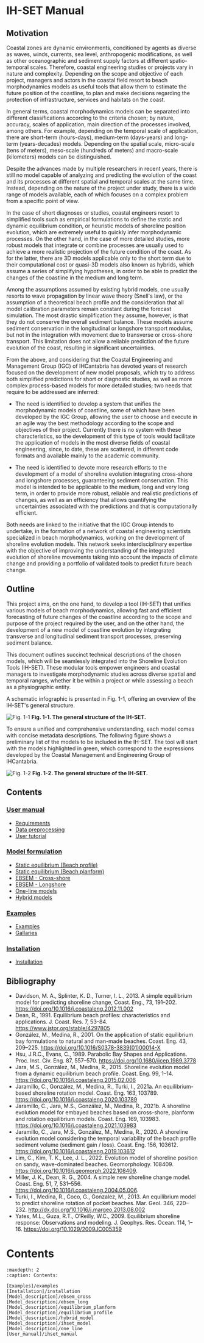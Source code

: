 # IH-SET Manual

## Motivation

Coastal zones are dynamic environments, conditioned by agents as diverse as waves, winds, currents, sea level, anthropogenic modifications, as well as other oceanographic and sediment supply factors at different spatio-temporal scales. Therefore, coastal engineering studies or projects vary in nature and complexity. Depending on the scope and objective of each project, managers and actors in the coastal field resort to beach morphodynamics models as useful tools that allow them to estimate the future position of the coastline, to plan and make decisions regarding the protection of infrastructure, services and habitats on the coast.

In general terms, coastal morphodynamics models can be separated into different classifications according to the criteria chosen; by nature, accuracy, scales of application, main direction of the processes involved, among others. For example, depending on the temporal scale of application, there are short-term (hours-days), medium-term (days-years) and long-term (years-decades) models. Depending on the spatial scale, micro-scale (tens of meters), meso-scale (hundreds of meters) and macro-scale (kilometers) models can be distinguished.

Despite the advances made by multiple researchers in recent years, there is still no model capable of analyzing and predicting the evolution of the coast and its processes at different spatial and temporal scales at the same time. Instead, depending on the nature of the project under study, there is a wide range of models available, each of which focuses on a complex problem from a specific point of view.

In the case of short diagnoses or studies, coastal engineers resort to simplified tools such as empirical formulations to define the static and dynamic equilibrium condition, or heuristic models of shoreline position evolution, which are extremely useful to quickly infer morphodynamic processes. On the other hand, in the case of more detailed studies, more robust models that integrate or combine processes are usually used to achieve a more realistic projection of the future condition of the coast. As for the latter, there are 3D models applicable only to the short term due to their computational cost or quasi-3D models also known as hybrids, which assume a series of simplifying hypotheses, in order to be able to predict the changes of the coastline in the medium and long term.

Among the assumptions assumed by existing hybrid models, one usually resorts to wave propagation by linear wave theory (Snell's law), or the assumption of a theoretical beach profile and the consideration that all model calibration parameters remain constant during the forecast simulation. The most drastic simplification they assume, however, is that they do not conserve the overall sediment balance. These models assume sediment conservation in the longitudinal or longshore transport modulus, but not in the integration with movement due to transverse or cross-shore transport. This limitation does not allow a reliable prediction of the future evolution of the coast, resulting in significant uncertainties.

From the above, and considering that the Coastal Engineering and Management Group (IGC) of IHCantabria has devoted years of research focused on the development of new model proposals, which try to address both simplified predictions for short or diagnostic studies, as well as more complex process-based models for more detailed studies; two needs that require to be addressed are inferred:

- The need is identified to develop a system that unifies the morphodynamic models of coastline, some of which have been developed by the IGC Group, allowing the user to choose and execute in an agile way the best methodology according to the scope and objectives of their project. Currently there is no system with these characteristics, so the development of this type of tools would facilitate the application of models in the most diverse fields of coastal engineering, since, to date, these are scattered, in different code formats and available mainly to the academic community.

- The need is identified to devote more research efforts to the development of a model of shoreline evolution integrating cross-shore and longshore processes, guaranteeing sediment conservation. This model is intended to be applicable to the medium, long and very long term, in order to provide more robust, reliable and realistic predictions of changes, as well as an efficiency that allows quantifying the uncertainties associated with the predictions and that is computationally efficient.

Both needs are linked to the initiative that the IGC Group intends to undertake, in the formation of a network of coastal engineering scientists specialized in beach morphodynamics, working on the development of shoreline evolution models. This network seeks interdisciplinary expertise with the objective of improving the understanding of the integrated evolution of shoreline movements taking into account the impacts of climate change and providing a portfolio of validated tools to predict future beach change.

## Outline

This project aims, on the one hand, to develop a tool (IH-SET) that unifies various models of beach morphodynamics, allowing fast and efficient forecasting of future changes of the coastline according to the scope and purpose of the project required by the user, and on the other hand, the development of a new model of coastline evolution by integrating transverse and longitudinal sediment transport processes, preserving sediment balance.

This document outlines succinct technical descriptions of the chosen models, which will be seamlessly integrated into the Shoreline Evolution Tools (IH-SET). These modular tools empower engineers and coastal managers to investigate morphodynamic studies across diverse spatial and temporal ranges, whether it be within a project or while assessing a beach as a physiographic entity.

A schematic infographic is presented in Fig. 1-1, offering an overview of the IH-SET's general structure.

![Fig. 1-1](images/Figure0_1.png)
**Fig. 1-1. The general structure of the IH-SET.**

To ensure a unified and comprehensive understanding, each model comes with concise metadata descriptions.
The following figure shows a preliminary list of the models to be included in the IH-SET. The tool will start with the models highlighted in green, which correspond to the expressions developed by the Coastal Management and Engineering Group of IHCantabria.

![Fig. 1-2](images/Figure0_2.png) 
**Fig. 1-2. The general structure of the IH-SET.**

## Contents

### [User manual]([User_manual]/ihset_manual.md)
- [Requirements]([User_manual]/ihset_manual.md)
- [Data preprocessing]([User_manual]/ihset_manual.md)
- [User tutorial]([User_manual]/ihset_manual.md)

### [Model formulation]([Model_description]/ihset_model.md)
- [Static equilibrium (Beach profile)]([Model_description]/equilibrium_profile.md)
- [Static equilibrium (Beach planform)]([Model_description]/equilibrium_planform.md)
- [EBSEM - Cross-shore ]([Model_description]/ebsem_cross.md)
- [EBSEM - Longshore ]([Model_description]/ebsem_long.md)
- [One-line models]([Model_description]/one_line.md)
- [Hybrid models]([Model_description]/hybrid_model.md)

### [Examples]([Examples]/examples.md)
- [Examples]([Examples]/examples.md)
- [Gallaries]([Examples]/examples.md)

### [Installation]([Installation]/installation.md)
- [Installation]([Installation]/installation.md)

## Bibliography

- Davidson, M. A., Splinter, K. D., Turner, I. L., 2013. A simple equilibrium model for predicting shoreline change, Coast. Eng., 73, 191–202. https://doi.org/10.1016/j.coastaleng.2012.11.002
- Dean, R., 1991. Equilibrium beach profiles: characteristics and applications. J. Coast. Res. 7, 53–84. https://www.jstor.org/stable/4297805
- González, M., Medina, R., 2001. On the application of static equilibrium bay formulations to natural and man-made beaches. Coast. Eng. 43, 209–225. https://doi.org/10.1016/S0378-3839(01)00014-X
- Hsu, J.R.C., Evans, C., 1989. Parabolic Bay Shapes and Applications. Proc. Inst. Civ. Eng. 87, 557–570. https://doi.org/10.1680/iicep.1989.3778
- Jara, M.S., González, M., Medina, R., 2015. Shoreline evolution model from a dynamic equilibrium beach profile. Coast. Eng. 99, 1–14. https://doi.org/10.1016/j.coastaleng.2015.02.006
- Jaramillo, C., González, M., Medina, R., Turki, I., 2021a. An equilibrium-based shoreline rotation model. Coast. Eng. 163, 103789. https://doi.org/10.1016/j.coastaleng.2020.103789
- Jaramillo, C., Jara, M.S., González, M., Medina, R., 2021b. A shoreline evolution model for embayed beaches based on cross-shore, planform and rotation equilibrium models. Coast. Eng. 169, 103983. https://doi.org/10.1016/j.coastaleng.2021.103983
- Jaramillo, C., Jara, M.S., González, M., Medina, R., 2020. A shoreline evolution model considering the temporal variability of the beach profile sediment volume (sediment gain / loss). Coast. Eng. 156, 103612. https://doi.org/10.1016/j.coastaleng.2019.103612
- Lim, C., Kim, T. K., Lee, J. L., 2022. Evolution model of shoreline position on sandy, wave-dominated beaches. Geomorphology. 108409. https://doi.org/10.1016/j.geomorph.2022.108409.
- Miller, J. K., Dean, R. G., 2004. A simple new shoreline change model. Coast. Eng. 51, 7, 531–556. https://doi.org/10.1016/j.coastaleng.2004.05.006.
- Turki, I., Medina, R., Coco, G., Gonzalez, M., 2013. An equilibrium model to predict shoreline rotation of pocket beaches. Mar. Geol. 346, 220–232. http://dx.doi.org/10.1016/j.margeo.2013.08.002
- Yates, M.L., Guza, R.T., O’Reilly, W.C., 2009. Equilibrium shoreline response: Observations and modeling. J. Geophys. Res. Ocean. 114, 1–16. https://doi.org/10.1029/2009JC005359

# Contents

```{toctree}
:maxdepth: 2
:caption: Contents:

[Examples]/examples
[Installation]/installation
[Model_description]/ebsem_cross
[Model_description]/ebsem_long
[Model_description]/equilibrium_planform
[Model_description]/equilibrium_profile
[Model_description]/hybrid_model
[Model_description]/ihset_model
[Model_description]/one_line
[User_manual]/ihset_manual